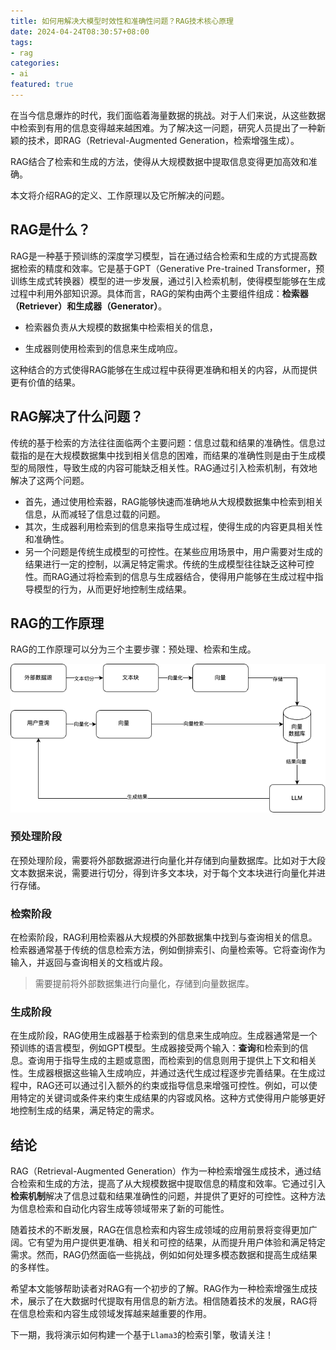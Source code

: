 ```yaml
---
title: 如何用解决大模型时效性和准确性问题？RAG技术核心原理
date: 2024-04-24T08:30:57+08:00
tags: 
- rag
categories:
- ai
featured: true
---
```


在当今信息爆炸的时代，我们面临着海量数据的挑战。对于人们来说，从这些数据中检索到有用的信息变得越来越困难。为了解决这一问题，研究人员提出了一种新颖的技术，即RAG（Retrieval-Augmented Generation，检索增强生成）。

RAG结合了检索和生成的方法，使得从大规模数据中提取信息变得更加高效和准确。

本文将介绍RAG的定义、工作原理以及它所解决的问题。

<!--more-->

## RAG是什么？
RAG是一种基于预训练的深度学习模型，旨在通过结合检索和生成的方式提高数据检索的精度和效率。它是基于GPT（Generative Pre-trained Transformer，预训练生成式转换器）模型的进一步发展，通过引入检索机制，使得模型能够在生成过程中利用外部知识源。具体而言，RAG的架构由两个主要组件组成：**检索器（Retriever）和生成器（Generator）**。

+ 检索器负责从大规模的数据集中检索相关的信息，

+ 生成器则使用检索到的信息来生成响应。


这种结合的方式使得RAG能够在生成过程中获得更准确和相关的内容，从而提供更有价值的结果。

## RAG解决了什么问题？
传统的基于检索的方法往往面临两个主要问题：信息过载和结果的准确性。信息过载指的是在大规模数据集中找到相关信息的困难，而结果的准确性则是由于生成模型的局限性，导致生成的内容可能缺乏相关性。RAG通过引入检索机制，有效地解决了这两个问题。

+ 首先，通过使用检索器，RAG能够快速而准确地从大规模数据集中检索到相关信息，从而减轻了信息过载的问题。
+ 其次，生成器利用检索到的信息来指导生成过程，使得生成的内容更具相关性和准确性。
+ 另一个问题是传统生成模型的可控性。在某些应用场景中，用户需要对生成的结果进行一定的控制，以满足特定需求。传统的生成模型往往缺乏这种可控性。而RAG通过将检索到的信息与生成器结合，使得用户能够在生成过程中指导模型的行为，从而更好地控制生成结果。

## RAG的工作原理
RAG的工作原理可以分为三个主要步骤：预处理、检索和生成。

![RAG.drawio](https://raw.githubusercontent.com/xialeistudio/picture-bucket/main/blog/RAG.drawio.png)

### 预处理阶段

在预处理阶段，需要将外部数据源进行向量化并存储到向量数据库。比如对于大段文本数据来说，需要进行切分，得到许多文本块，对于每个文本块进行向量化并进行存储。

### 检索阶段
在检索阶段，RAG利用检索器从大规模的外部数据集中找到与查询相关的信息。检索器通常基于传统的信息检索方法，例如倒排索引、向量检索等。它将查询作为输入，并返回与查询相关的文档或片段。

> 需要提前将外部数据集进行向量化，存储到向量数据库。

### 生成阶段
在生成阶段，RAG使用生成器基于检索到的信息来生成响应。生成器通常是一个预训练的语言模型，例如GPT模型。生成器接受两个输入：**查询**和检索到的信息。查询用于指导生成的主题或意图，而检索到的信息则用于提供上下文和相关性。生成器根据这些输入生成响应，并通过迭代生成过程逐步完善结果。在生成过程中，RAG还可以通过引入额外的约束或指导信息来增强可控性。例如，可以使用特定的关键词或条件来约束生成结果的内容或风格。这种方式使得用户能够更好地控制生成的结果，满足特定的需求。

## 结论
RAG（Retrieval-Augmented Generation）作为一种检索增强生成技术，通过结合检索和生成的方法，提高了从大规模数据中提取信息的精度和效率。它通过引入**检索机制**解决了信息过载和结果准确性的问题，并提供了更好的可控性。这种方法为信息检索和自动化内容生成等领域带来了新的可能性。

随着技术的不断发展，RAG在信息检索和内容生成领域的应用前景将变得更加广阔。它有望为用户提供更准确、相关和可控的结果，从而提升用户体验和满足特定需求。然而，RAG仍然面临一些挑战，例如如何处理多模态数据和提高生成结果的多样性。

希望本文能够帮助读者对RAG有一个初步的了解。RAG作为一种检索增强生成技术，展示了在大数据时代提取有用信息的新方法。相信随着技术的发展，RAG将在信息检索和内容生成领域发挥越来越重要的作用。

下一期，我将演示如何构建一个基于`Llama3`的检索引擎，敬请关注！
